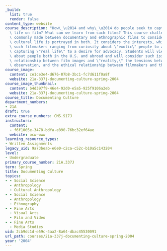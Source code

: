 ```yaml
---
_build:
  list: true
  render: false
content_type: website
course_description: "How\_\u2014 and why\_\u2014 do people seek to capture everyday\
  \ life on film? What can we learn from such films? This course challenges distinctions\
  \ commonly made between documentary and ethnographic films to consider how human\
  \ cultural life is portrayed in both. It considers the interests, which motivate\
  \ such filmmakers ranging from curiosity about \"exotic\" people to a concern with\
  \ capturing \"real life\" to a desire for advocacy. Students will view documentaries\
  \ about people both in the U.S. and abroad and will consider such issues as the\
  \ relationship between film images and \"reality,\" the tensions between art and\
  \ observation, and the ethical relationship between filmmakers and those they film.\n"
course_image:
  content: ce1ce3e4-d676-07b8-3bc1-fc7d611f0a8f
  website: 21a-337j-documenting-culture-spring-2004
course_image_thumbnail:
  content: b4d397f9-46e4-92d0-e5a5-925f9106a2eb
  website: 21a-337j-documenting-culture-spring-2004
course_title: Documenting Culture
department_numbers:
- 21A
draft: true
extra_course_numbers: CMS.917J
instructors:
  content:
  - f6f1005e-3478-bdfa-e890-76bc32ef64ae
  website: ocw-www
learning_resource_types:
- Written Assignments
legacy_uid: 9a73beab-e6e0-c2ca-c52c-b10a5c143204
level:
- Undergraduate
primary_course_number: 21A.337J
term: Spring
title: Documenting Culture
topics:
- - Social Science
  - Anthropology
  - Cultural Anthropology
- - Social Science
  - Anthropology
  - Ethnography
- - Fine Arts
  - Visual Arts
  - Film and Video
- - Fine Arts
  - Media Studies
uid: 2cb9dc1d-e59c-4aa2-8a64-dbac45530091
url_path: courses/21a-337j-documenting-culture-spring-2004
year: '2004'
---
```

